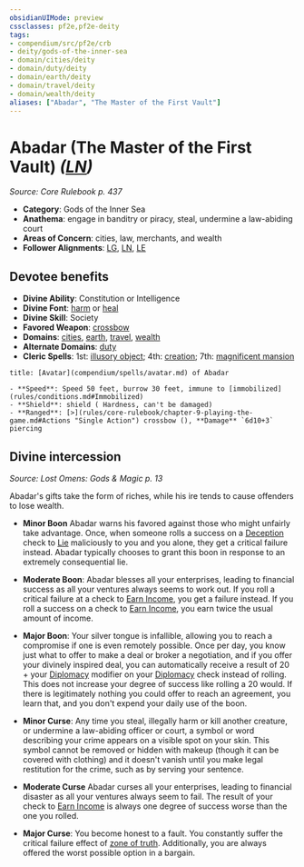 ```yaml
---
obsidianUIMode: preview
cssclasses: pf2e,pf2e-deity
tags:
- compendium/src/pf2e/crb
- deity/gods-of-the-inner-sea
- domain/cities/deity
- domain/duty/deity
- domain/earth/deity
- domain/travel/deity
- domain/wealth/deity
aliases: ["Abadar", "The Master of the First Vault"]
---
```

# Abadar (The Master of the First Vault) *([LN](rules/traits/ln-b1.md "Lawful Neutral Alignment Trait"))*  
*Source: Core Rulebook p. 437*  

- **Category**: Gods of the Inner Sea
- **Anathema**: engage in banditry or piracy, steal, undermine a law-abiding court
- **Areas of Concern**: cities, law, merchants, and wealth
- **Follower Alignments**: [LG](rules/traits/lg-b1.md "Lawful Good Alignment Trait"), [LN](rules/traits/ln-b1.md "Lawful Neutral Alignment Trait"), [LE](rules/traits/le-b1.md "Lawful Evil Alignment Trait")

## Devotee benefits

- **Divine Ability**: Constitution or Intelligence
- **Divine Font**: [harm](compendium/spells/harm.md) or [heal](compendium/spells/heal.md)
- **Divine Skill**: Society
- **Favored Weapon**: [crossbow](compendium/equipment/items/crossbow.md)
- **Domains**: [cities](compendium/setting/domains.md#Cities), [earth](compendium/setting/domains.md#Earth), [travel](compendium/setting/domains.md#Travel), [wealth](compendium/setting/domains.md#Wealth)
- **Alternate Domains**: [duty](compendium/setting/domains.md#Duty)
- **Cleric Spells**: 1st: [illusory object](compendium/spells/illusory-object.md); 4th: [creation](compendium/spells/creation.md); 7th: [magnificent mansion](compendium/spells/magnificent-mansion.md)

```ad-embed-avatar
title: [Avatar](compendium/spells/avatar.md) of Abadar

- **Speed**: Speed 50 feet, burrow 30 feet, immune to [immobilized](rules/conditions.md#Immobilized)
- **Shield**: shield ( Hardness, can't be damaged)
- **Ranged**: [>](rules/core-rulebook/chapter-9-playing-the-game.md#Actions "Single Action") crossbow (), **Damage** `6d10+3` piercing 
```

## Divine intercession
*Source: Lost Omens: Gods & Magic p. 13*

Abadar's gifts take the form of riches, while his ire tends to cause offenders to lose wealth.

- **Minor Boon** Abadar warns his favored against those who might unfairly take advantage. Once, when someone rolls a success on a [Deception](compendium/skills.md#Deception) check to [Lie](rules/actions/lie.md) maliciously to you and you alone, they get a critical failure instead. Abadar typically chooses to grant this boon in response to an extremely consequential lie.
- **Moderate Boon**: Abadar blesses all your enterprises, leading to financial success as all your ventures always seems to work out. If you roll a critical failure at a check to [Earn Income](rules/actions/earn-income.md), you get a failure instead. If you roll a success on a check to [Earn Income](rules/actions/earn-income.md), you earn twice the usual amount of income.
- **Major Boon**: Your silver tongue is infallible, allowing you to reach a compromise if one is even remotely possible. Once per day, you know just what to offer to make a deal or broker a negotiation, and if you offer your divinely inspired deal, you can automatically receive a result of 20 + your [Diplomacy](compendium/skills.md#Diplomacy) modifier on your [Diplomacy](compendium/skills.md#Diplomacy) check instead of rolling. This does not increase your degree of success like rolling a 20 would. If there is legitimately nothing you could offer to reach an agreement, you learn that, and you don't expend your daily use of the boon.

- **Minor Curse**: Any time you steal, illegally harm or kill another creature, or undermine a law-abiding officer or court, a symbol or word describing your crime appears on a visible spot on your skin. This symbol cannot be removed or hidden with makeup (though it can be covered with clothing) and it doesn't vanish until you make legal restitution for the crime, such as by serving your sentence.
- **Moderate Curse** Abadar curses all your enterprises, leading to financial disaster as all your ventures always seem to fail. The result of your check to [Earn Income](rules/actions/earn-income.md) is always one degree of success worse than the one you rolled.
- **Major Curse**: You become honest to a fault. You constantly suffer the critical failure effect of [zone of truth](compendium/spells/zone-of-truth.md). Additionally, you are always offered the worst possible option in a bargain.